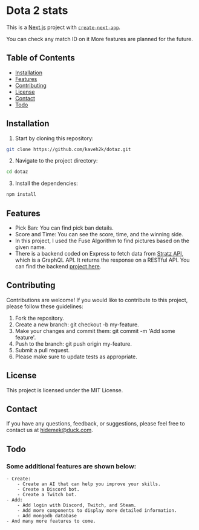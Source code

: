 # Dota 2 stats

This is a [Next.js](https://nextjs.org/) project with [`create-next-app`](https://github.com/vercel/next.js/tree/canary/packages/create-next-app).

You can check any match ID on it
More features are planned for the future.

## Table of Contents

- [Installation](#installation)
- [Features](#features)
- [Contributing](#contributing)
- [License](#license)
- [Contact](#contact)
- [Todo](#todo)

## Installation

1. Start by cloning this repository:

```bash
git clone https://github.com/kaveh2k/dotaz.git
```

2. Navigate to the project directory:

```bash
cd dotaz
```

3. Install the dependencies:

```bash
npm install
```

## Features

- Pick Ban: You can find pick ban details.
- Score and Time: You can see the score, time, and the winning side.
- In this project, I used the Fuse Algorithm to find pictures based on the given name.
- There is a backend coded on Express to fetch data from [Stratz API](https://stratz.com/), which is a GraphQL API. It returns the response on a RESTful API. You can find the backend [project here](https://github.com/kaveh2k/dota-backend).

## Contributing

Contributions are welcome! If you would like to contribute to this project, please follow these guidelines:

1. Fork the repository.
2. Create a new branch: git checkout -b my-feature.
3. Make your changes and commit them: git commit -m 'Add some feature'.
4. Push to the branch: git push origin my-feature.
5. Submit a pull request.
6. Please make sure to update tests as appropriate.

## License

This project is licensed under the MIT License.

## Contact

If you have any questions, feedback, or suggestions, please feel free to contact us at hidemek@duck.com.

## Todo

### Some additional features are shown below:

    - Create:
        - Create an AI that can help you improve your skills.
        - Create a Discord bot.
        - Create a Twitch bot.
    - Add:
        - Add login with Discord, Twitch, and Steam.
        - Add more components to display more detailed information.
        - Add mongodb database
    - And many more features to come.
